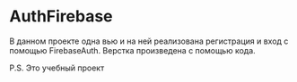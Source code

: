 # AuthFirebase

В данном проекте одна вью и на ней реализована регистрация и вход с помощью FirebaseAuth. Верстка произведена с помощью кода. 

P.S. Это учебный проект
